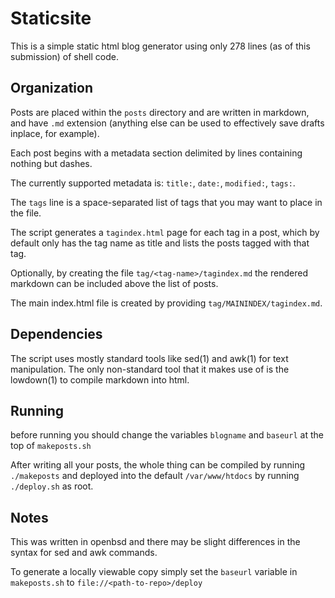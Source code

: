 # Staticsite

This is a simple static html blog generator using only 278 lines (as of this submission) of shell code.

## Organization

Posts are placed within the `posts` directory and are written in markdown, and have `.md` extension (anything else can be used to effectively save drafts inplace, for example).

Each post begins with a metadata section delimited by lines containing nothing but dashes.

The currently supported metadata is: `title:`, `date:`, `modified:`, `tags:`.

The `tags` line is a space-separated list of tags that you may want to place in the file.

The script generates a `tagindex.html` page for each tag in a post, which by default only has the tag name as title and lists the posts tagged with that tag.

Optionally, by creating the file `tag/<tag-name>/tagindex.md` the rendered markdown can be included above the list of posts.

The main index.html file is created by providing `tag/MAININDEX/tagindex.md`.

## Dependencies

The script uses mostly standard tools like sed(1) and awk(1) for text manipulation. The only non-standard tool that it makes use of is the lowdown(1) to compile markdown into html.

## Running

before running you should change the variables `blogname` and `baseurl` at the top of `makeposts.sh`

After writing all your posts, the whole thing can be compiled by running `./makeposts` and deployed into the default `/var/www/htdocs` by running `./deploy.sh` as root.

## Notes

This was written in openbsd and there may be slight differences in the syntax for sed and awk commands.

To generate a locally viewable copy simply set the `baseurl` variable in `makeposts.sh` to `file://<path-to-repo>/deploy`
